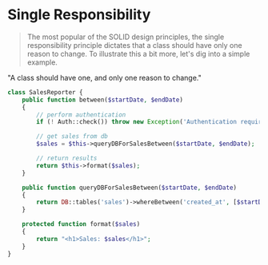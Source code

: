 # Single Responsibility

> The most popular of the SOLID design principles, the single responsibility principle dictates that a class should have only one reason to change. To illustrate this a bit more, let's dig into a simple example.

"A class should have one, and only one reason to change."

```php
class SalesReporter {
    public function between($startDate, $endDate)
    {
        // perform authentication
        if (! Auth::check()) throw new Exception('Authentication required for reporting.')

        // get sales from db
        $sales = $this->queryDBForSalesBetween($startDate, $endDate);

        // return results
        return $this->format($sales);
    }

    public function queryDBForSalesBetween($startDate, $endDate)
    {
        return DB::tables('sales')->whereBetween('created_at', [$startDate, $endDate])->sum('charge') / 100;
    }

    protected function format($sales)
    {
        return "<h1>Sales: $sales</h1>";
    }
}


```
